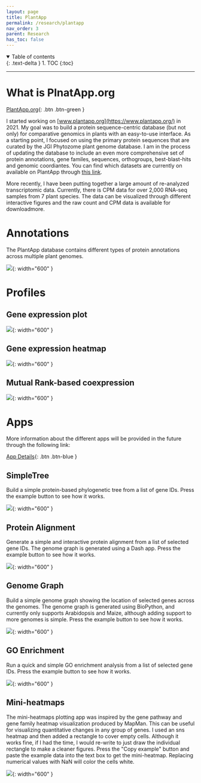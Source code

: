 ```yaml
---
layout: page
title: PlantApp
permalink: /research/plantapp
nav_order: 3
parent: Research
has_toc: false
---
```


<details open markdown="block">
  <summary>
    Table of contents
  </summary>
  {: .text-delta }
1. TOC
{:toc}
</details>

---

# What is PlnatApp.org

[PlantApp.org](https://www.plantapp.org){: .btn .btn-green }

I started working on [www.plantapp.org](https://www.plantapp.org/) in 2021. My goal was to build a protein sequence-centric database (but not only) for comparative genomics in plants with an easy-to-use interface. As a starting point, I focused on using the primary protein sequences that are curated by the JGI Phytozome plant genome database. I am in the process of updating the database to include an even more comprehensive set of protein annotations, gene familes, sequences, orthogroups, best-blast-hits and genomic coordiantes. You can find which datasets are currently on available on PlantApp through [this link](https://www.plantapp.org/SQNce/available_dbs/). 


More recently, I have been putting together a large amount of re-analyzed transcriptomic data. Currently, there is CPM data for over 2,000 RNA-seq samples from 7 plant species. The data can be visualized through different interactive figures and the raw count and CPM data is available for downloadmore. 

# Annotations

The PlantApp database contains different types of protein annotations across multiple plant genomes. 

![](https://github.com/eporetsky/eporetsky.github.io/blob/master/assets/images/plantapp_annotations_descriptions.png?raw=true){: width="600" }

# Profiles

## Gene expression plot

![](https://github.com/eporetsky/eporetsky.github.io/blob/master/assets/images/plantapp_profiles_expression.png?raw=true){: width="600" }

## Gene expression heatmap

![](https://github.com/eporetsky/eporetsky.github.io/blob/master/assets/images/plantapp_profiles_heatmap.png?raw=true){: width="600" }

## Mutual Rank-based coexpression

![](https://github.com/eporetsky/eporetsky.github.io/blob/master/assets/images/plantapp_profiles_mutualrank.png?raw=true){: width="600" }

# Apps

More information about the different apps will be provided in the future through the following link:

[App Details](https://eporetsky.github.io/apps/PlantApp){: .btn .btn-blue }

## SimpleTree

Build a simple protein-based phylogenetic tree from a list of gene IDs. Press the example button to see how it works.

![](https://github.com/eporetsky/eporetsky.github.io/blob/master/assets/images/plantapp_tree.jpg?raw=true){: width="600" }

## Protein Alignment

Generate a simple and interactive protein alignment from a list of selected gene IDs. The genome graph is generated using a Dash app. Press the example button to see how it works.

![](https://github.com/eporetsky/eporetsky.github.io/blob/master/assets/images/plantapp_alignment.jpg?raw=true){: width="600" }

## Genome Graph

Build a simple genome graph showing the location of selected genes across the genomes. The genome graph is generated using BioPython, and currently only supports Arabidopsis and Maize, although adding support to more genomes is simple. Press the example button to see how it works.

![](https://github.com/eporetsky/eporetsky.github.io/blob/master/assets/images/plantapp_genomegraph.jpg?raw=true){: width="600" }

## GO Enrichment

Run a quick and simple GO enrichment analysis from a list of selected gene IDs. Press the example button to see how it works.

![](https://github.com/eporetsky/eporetsky.github.io/blob/master/assets/images/plantapp_goenrichment.jpg?raw=true){: width="600" }

## Mini-heatmaps

The mini-heatmaps plotting app was inspired by the gene pathway and gene family heatmap visualization produced by MapMan. This can be useful for visualizing quantitative changes in any group of genes. I used an sns heatmap and then added a rectangle to cover empty cells. Although it works fine, if I had the time, I would re-write to just draw the individual rectangle to make a cleaner figures. Press the "Copy example" button and paste the example data into the text box to get the mini-heatmap. Replacing numerical values with NaN will color the cells white.

![](https://github.com/eporetsky/eporetsky.github.io/blob/master/assets/images/apps_plots_miniheatmap.png?raw=true){: width="600" }
